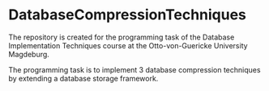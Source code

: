 # DatabaseCompressionTechniques
The repository is created for the programming task of the Database Implementation Techniques course at the Otto-von-Guericke University Magdeburg.

The programming task is to implement 3 database compression techniques by extending a database storage framework.

